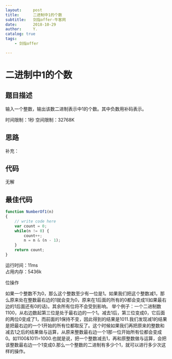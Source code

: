```yaml
---
layout:     post
title:      二进制中1的个数
subtitle:   剑指offer-牛客网
date:       2018-10-29
author:     Y.
catalog: true
tags:
    - 剑指offer  

---
```


# 二进制中1的个数 

## 题目描述  

输入一个整数，输出该数二进制表示中1的个数。其中负数用补码表示。

时间限制：1秒 空间限制：32768K  

## 思路  

补充：

[原码, 反码, 补码 详解]: https://www.cnblogs.com/zhangziqiu/archive/2011/03/30/ComputerCode.html

## 代码  

无解

## 最佳代码  

```javascript
function NumberOf1(n)
{
    // write code here
    var count = 0;
    while(n != 0) {
        count++;
        n = n & (n - 1);
    }
    return count;
}
```

运行时间：11ms  
占用内存：5436k

位操作

如果一个整数不为0，那么这个整数至少有一位是1。如果我们把这个整数减1，那么原来处在整数最右边的1就会变为0，原来在1后面的所有的0都会变成1(如果最右边的1后面还有0的话)。其余所有位将不会受到影响。
举个例子：一个二进制数1100，从右边数起第三位是处于最右边的一个1。减去1后，第三位变成0，它后面的两位0变成了1，而前面的1保持不变，因此得到的结果是1011.我们发现减1的结果是把最右边的一个1开始的所有位都取反了。这个时候如果我们再把原来的整数和减去1之后的结果做与运算，从原来整数最右边一个1那一位开始所有位都会变成0。如1100&1011=1000.也就是说，把一个整数减去1，再和原整数做与运算，会把该整数最右边一个1变成0.那么一个整数的二进制有多少个1，就可以进行多少次这样的操作。